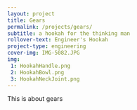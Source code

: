 ```yaml
---
layout: project
title: Gears
permalink: /projects/gears/
subtitle: a hookah for the thinking man
rollover-text: Engineer's Hookah
project-type: engineering
cover-img: IMG-5082.JPG
img:
 1: HookahHandle.png
 2: HookahBowl.png
 3: HookahNeckJoint.png
---
```

This is about gears
